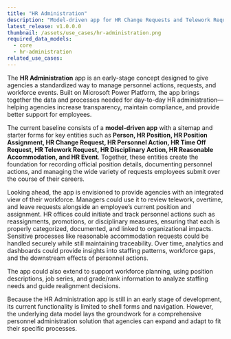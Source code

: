 ```yaml
---
title: "HR Administration"
description: "Model-driven app for HR Change Requests and Telework Requests; includes admin tables and Process Template integration."
latest_release: v1.0.0.0
thumbnail: /assets/use_cases/hr-administration.png
required_data_models:
  - core
  - hr-administration
related_use_cases:
---
```


The **HR Administration** app is an early-stage concept designed to give agencies a standardized way to manage personnel actions, requests, and workforce events. Built on Microsoft Power Platform, the app brings together the data and processes needed for day-to-day HR administration—helping agencies increase transparency, maintain compliance, and provide better support for employees.

The current baseline consists of a **model-driven app** with a sitemap and starter forms for key entities such as **Person, HR Position, HR Position Assignment, HR Change Request, HR Personnel Action, HR Time Off Request, HR Telework Request, HR Disciplinary Action, HR Reasonable Accommodation, and HR Event**. Together, these entities create the foundation for recording official position details, documenting personnel actions, and managing the wide variety of requests employees submit over the course of their careers.

Looking ahead, the app is envisioned to provide agencies with an integrated view of their workforce. Managers could use it to review telework, overtime, and leave requests alongside an employee’s current position and assignment. HR offices could initiate and track personnel actions such as reassignments, promotions, or disciplinary measures, ensuring that each is properly categorized, documented, and linked to organizational impacts. Sensitive processes like reasonable accommodation requests could be handled securely while still maintaining traceability. Over time, analytics and dashboards could provide insights into staffing patterns, workforce gaps, and the downstream effects of personnel actions.

The app could also extend to support workforce planning, using position descriptions, job series, and grade/rank information to analyze staffing needs and guide realignment decisions.

Because the HR Administration app is still in an early stage of development, its current functionality is limited to shell forms and navigation. However, the underlying data model lays the groundwork for a comprehensive personnel administration solution that agencies can expand and adapt to fit their specific processes.
